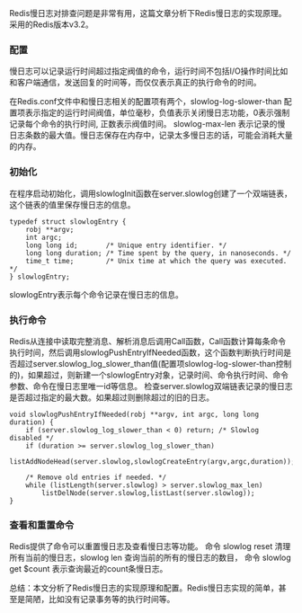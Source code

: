 Redis慢日志对排查问题是非常有用，这篇文章分析下Redis慢日志的实现原理。 采用的Redis版本v3.2。  
   
### **配置**    
  
慢日志可以记录运行时间超过指定阀值的命令，运行时间不包括I/O操作时间比如和客户端通信，发送回复的时间等，而仅仅表示真正的执行命令的时间。

在Redis.conf文件中和慢日志相关的配置项有两个，slowlog-log-slower-than 配置项表示指定的运行时间阀值，单位毫秒，负值表示关闭慢日志功能，0表示强制记录每个命令的执行时间, 正数表示阀值时间。
slowlog-max-len 表示记录的慢日志条数的最大值。慢日志保存在内存中，记录太多慢日志的话，可能会消耗大量的内存。   
    
### 初始化
   
在程序启动初始化，调用slowlogInit函数在server.slowlog创建了一个双端链表，这个链表的值里保存慢日志的信息。

``` 
typedef struct slowlogEntry {
    robj **argv;
    int argc;
    long long id;       /* Unique entry identifier. */
    long long duration; /* Time spent by the query, in nanoseconds. */
    time_t time;        /* Unix time at which the query was executed. */
} slowlogEntry;

```
slowlogEntry表示每个命令记录在慢日志的信息。    
    
### 执行命令

Redis从连接中读取完整消息、解析消息后调用Call函数，Call函数计算每条命令执行时间，然后调用slowlogPushEntryIfNeeded函数，这个函数判断执行时间是否超过server.slowlog_log_slower_than值(配置项slowlog-log-slower-than控制的)，如果超过，则新建一个slowlogEntry对象，记录时间、命令执行时间、命令参数、命令在慢日志里唯一id等信息。 检查server.slowlog双端链表记录的慢日志是否超过指定的最大数。如果超过则删除超过的旧的日志。

```
void slowlogPushEntryIfNeeded(robj **argv, int argc, long long duration) {
    if (server.slowlog_log_slower_than < 0) return; /* Slowlog disabled */
    if (duration >= server.slowlog_log_slower_than)
        listAddNodeHead(server.slowlog,slowlogCreateEntry(argv,argc,duration));

    /* Remove old entries if needed. */
    while (listLength(server.slowlog) > server.slowlog_max_len)
        listDelNode(server.slowlog,listLast(server.slowlog));
}

```    
### 查看和重置命令
Redis提供了命令可以重置慢日志及查看慢日志等功能。 命令 slowlog reset 清理所有当前的慢日志，slowlog len 查询当前的所有的慢日志的数目， 命令 slowlog get $count 表示查询最近的count条慢日志。

总结：本文分析了Redis慢日志的实现原理和配置。Redis慢日志实现的简单，甚至是简陋，比如没有记录事务等的执行时间等。